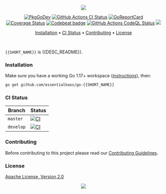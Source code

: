 <p align="center"><a href="#readme"><img src="https://gh.kaos.st/go-{{SHORT_NAME}}.svg"/></a></p>

<p align="center">
  <a href="https://kaos.sh/g/go-{{SHORT_NAME}}"><img src="https://gh.kaos.st/godoc.svg" alt="PkgGoDev" /></a>
  <a href="https://kaos.sh/w/go-{{SHORT_NAME}}/ci"><img src="https://kaos.sh/w/go-{{SHORT_NAME}}/ci.svg" alt="GitHub Actions CI Status" /></a>
  <a href="https://kaos.sh/r/go-{{SHORT_NAME}}"><img src="https://kaos.sh/r/go-{{SHORT_NAME}}.svg" alt="GoReportCard" /></a>
  <a href="https://kaos.sh/c/go-{{SHORT_NAME}}"><img src="https://kaos.sh/c/go-{{SHORT_NAME}}.svg" alt="Coverage Status" /></a>
  <a href="https://kaos.sh/b/go-{{SHORT_NAME}}"><img src="https://kaos.sh/b/{{CODEBEAT_UUID}}.svg" alt="Codebeat badge" /></a>
  <a href="https://kaos.sh/w/go-{{SHORT_NAME}}/codeql"><img src="https://kaos.sh/w/go-{{SHORT_NAME}}/codeql.svg" alt="GitHub Actions CodeQL Status" /></a>
  <a href="#license"><img src="https://gh.kaos.st/apache2.svg"></a>
</p>

<p align="center"><a href="#installation">Installation</a> • <a href="#ci-status">CI Status</a> • <a href="#contributing">Contributing</a> • <a href="#license">License</a></p>

<br/>

`{{SHORT_NAME}}` is {{DESC_README}}.

### Installation

Make sure you have a working Go 1.17+ workspace (_[instructions](https://golang.org/doc/install)_), then:

````bash
go get github.com/essentialkaos/go-{{SHORT_NAME}}
````

### CI Status

| Branch | Status |
|--------|----------|
| `master` | [![CI](https://kaos.sh/w/go-{{SHORT_NAME}}/ci.svg?branch=master)](https://kaos.sh/w/go-{{SHORT_NAME}}/ci?query=branch:master) |
| `develop` | [![CI](https://kaos.sh/w/go-{{SHORT_NAME}}/ci.svg?branch=develop)](https://kaos.sh/w/go-{{SHORT_NAME}}/ci?query=branch:develop) |

### Contributing

Before contributing to this project please read our [Contributing Guidelines](https://github.com/essentialkaos/contributing-guidelines#contributing-guidelines).

### License

[Apache License, Version 2.0](http://www.apache.org/licenses/LICENSE-2.0)

<p align="center"><a href="https://essentialkaos.com"><img src="https://gh.kaos.st/ekgh.svg"/></a></p>
